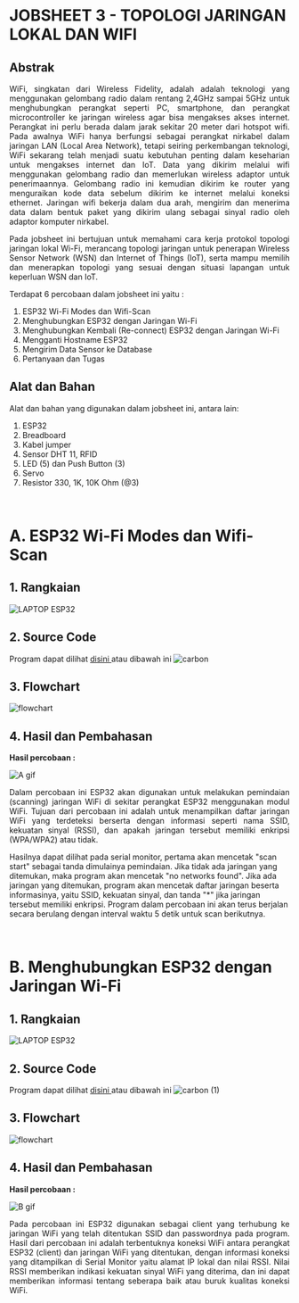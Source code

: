 # JOBSHEET 3 - TOPOLOGI JARINGAN LOKAL DAN WIFI

## Abstrak
<p align="justify">WiFi, singkatan dari Wireless Fidelity, adalah adalah teknologi yang menggunakan gelombang radio dalam rentang 2,4GHz sampai 5GHz untuk menghubungkan perangkat seperti PC, smartphone, dan perangkat microcontroller ke jaringan wireless agar bisa mengakses akses internet. Perangkat ini perlu berada dalam jarak sekitar 20 meter dari hotspot wifi. Pada awalnya WiFi hanya berfungsi sebagai perangkat nirkabel dalam jaringan LAN (Local Area Network), tetapi seiring perkembangan teknologi, WiFi sekarang telah menjadi suatu kebutuhan penting dalam keseharian untuk mengakses internet dan IoT. 
Data yang dikirim melalui wifi menggunakan gelombang radio dan memerlukan wireless adaptor untuk penerimaannya. Gelombang radio ini kemudian dikirim ke router yang menguraikan kode data sebelum dikirim ke internet melalui koneksi ethernet. Jaringan wifi bekerja dalam dua arah, mengirim dan menerima data dalam bentuk paket yang dikirim ulang sebagai sinyal radio oleh adaptor komputer nirkabel.</p>

<p align="justify">Pada jobsheet ini bertujuan untuk memahami cara kerja protokol topologi jaringan lokal Wi-Fi, merancang topologi jaringan untuk penerapan Wireless Sensor Network (WSN) dan Internet of Things (IoT), serta mampu memilih dan menerapkan topologi yang sesuai dengan situasi lapangan untuk keperluan WSN dan IoT.</p>

Terdapat 6 percobaan dalam jobsheet ini yaitu :
1. ESP32 Wi-Fi Modes dan Wifi-Scan
2. Menghubungkan ESP32 dengan Jaringan Wi-Fi
3. Menghubungkan Kembali (Re-connect) ESP32 dengan Jaringan Wi-Fi
4. Mengganti Hostname ESP32
5. Mengirim Data Sensor ke Database
6. Pertanyaan dan Tugas

## Alat dan Bahan

Alat dan bahan yang digunakan dalam jobsheet ini, antara lain:
  1. ESP32
  2. Breadboard
  3. Kabel jumper
  4. Sensor DHT 11, RFID
  5. LED (5) dan Push Button (3)
  6. Servo
  7. Resistor 330, 1K, 10K Ohm (@3)
<br>

# A. ESP32 Wi-Fi Modes dan Wifi-Scan

## 1. Rangkaian

![LAPTOP ESP32](https://github.com/brianrahma/brian-system-embedded/assets/82065700/df22b4a6-37f9-4eda-8d9c-644d8d0cfec3)

## 2. Source Code

Program dapat dilihat <a href="https://github.com/brianrahma/brian-system-embedded/blob/master/jobsheet%203/a.%20ESP32%20Wi-Fi%20Modes%20dan%20Wifi-Scan/program/ESP32%20Wi-Fi%20Modes%20dan%20Wifi-Scan.ino"> disini </a> atau dibawah ini
![carbon](https://github.com/brianrahma/brian-system-embedded/assets/82065700/5313b9b9-5f9d-44b4-aa31-1b3a373e2f2b)

## 3. Flowchart

 ![flowchart](https://github.com/brianrahma/brian-system-embedded/assets/82065700/3114fd55-73df-4bfa-b05e-346ac04eaa67)

 ## 4. Hasil dan Pembahasan

 **Hasil percobaan :**
 
 ![A gif](https://github.com/brianrahma/brian-system-embedded/assets/82065700/6cef6d0a-9fe6-4cae-a4fb-fe42122918a4)

<p align="justify">Dalam percobaan ini ESP32 akan digunakan untuk melakukan pemindaian (scanning) jaringan WiFi di sekitar perangkat ESP32 menggunakan modul WiFi. Tujuan dari percobaan ini adalah untuk menampilkan daftar jaringan WiFi yang terdeteksi berserta dengan informasi seperti nama SSID, kekuatan sinyal (RSSI), dan apakah jaringan tersebut memiliki enkripsi (WPA/WPA2) atau tidak.

Hasilnya dapat dilihat pada serial monitor, pertama akan mencetak "scan start" sebagai tanda dimulainya pemindaian. Jika tidak ada jaringan yang ditemukan, maka program akan mencetak "no networks found". Jika ada jaringan yang ditemukan, program akan mencetak daftar jaringan beserta informasinya, yaitu SSID, kekuatan sinyal, dan tanda "*" jika jaringan tersebut memiliki enkripsi. Program dalam percobaan ini akan terus berjalan secara berulang dengan interval waktu 5 detik untuk scan berikutnya.</p>

<br>
 
# B. Menghubungkan ESP32 dengan Jaringan Wi-Fi

## 1. Rangkaian

![LAPTOP ESP32](https://github.com/brianrahma/brian-system-embedded/assets/82065700/df22b4a6-37f9-4eda-8d9c-644d8d0cfec3)

## 2. Source Code

Program dapat dilihat <a href="https://github.com/brianrahma/brian-system-embedded/blob/master/jobsheet%203/b.%20Menghubungkan%20ESP32%20dengan%20Jaringan%20Wi-Fi/program/ESP32%20connect%20Wi-Fi.ino"> disini </a> atau dibawah ini
![carbon (1)](https://github.com/brianrahma/brian-system-embedded/assets/82065700/1a1fbf51-abfc-470b-a687-4987439654de)

## 3. Flowchart

![flowchart](https://github.com/brianrahma/brian-system-embedded/assets/82065700/c17d1699-e415-4569-94d7-4232af6ded0d)


## 4. Hasil dan Pembahasan

 **Hasil percobaan :**
 
![B gif](https://github.com/brianrahma/brian-system-embedded/assets/82065700/ee6728da-75e2-482c-941e-e2a550e82682)

<p align="justify">Pada percobaan ini ESP32 digunakan sebagai client yang terhubung ke jaringan WiFi yang telah ditentukan SSID dan passwordnya pada program. Hasil dari percobaan ini adalah terbentuknya koneksi WiFi antara perangkat ESP32 (client) dan jaringan WiFi yang ditentukan, dengan informasi koneksi yang ditampilkan di Serial Monitor yaitu alamat IP lokal dan nilai RSSI. Nilai RSSI memberikan indikasi kekuatan sinyal WiFi yang diterima, dan ini dapat memberikan informasi tentang seberapa baik atau buruk kualitas koneksi WiFi.</p>



